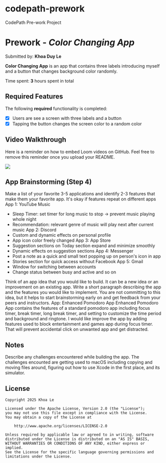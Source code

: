 # codepath-prework
CodePath Pre-work Project
# Prework - *Color Changing App*

Submitted by: **Khoa Duy Le**

**Color Changing App** is an app that contains three labels introducing myself and a button that changes background color randomly.

Time spent: **3** hours spent in total

## Required Features

The following **required** functionality is completed:

- [X] Users are see a screen with three labels and a button
- [X] Tapping the button changes the screen color to a random color
 
## Video Walkthrough

Here is a reminder on how to embed Loom videos on GitHub. Feel free to remove this reminder once you upload your README. 

![](https://imgur.com/a/9BBtz1J)

## App Brainstorming (Step 4)
Make a list of your favorite 3-5 applications and identify 2-3 features that make them your favorite app. It's okay if features repeat on different apps
App 1: YouTube Music
- Sleep Timer: set timer for long music to stop -> prevent music playing whole night
- Recommendation: relevant genre of music will play next after current music
App 2: Discord
- Custom and dynamic effects on personal profile
- App icon color freely changed
App 3: App Store
- Suggestion sections on Today section expand and minimize smoothly
- Dynamic effects on suggestion sections
App 4: Messenger
- Post a note as a quick and small text popping up on person's icon in app
- Stories section for quick access without Facebook
App 5: Gmail
- Window for switching between accounts
- Change status between busy and active and so on

Think of an app idea that you would like to build. It can be a new idea or an improvement on an existing app. Write a short paragraph describing the app and the features you would like to implement. You are not committing to this idea, but it helps to start brainstorming early on and get feedback from your peers and instructors.
App: Enhanced Pomodoro App
Enhanced Pomodoro App contains the features of a standard pomodoro app including focus timer, break timer, long break timer, and setting to customize the time period and background and ringtone. I would like improve the app by adding features used to block entertainment and games app during focus timer. That will prevent accidental click on unwanted app and get distracted.
## Notes

Describe any challenges encountered while building the app.
The challenges encounted are getting used to macOS including copying and moving files around, figuring out how to use Xcode in the first place, and its simulator.

## License

    Copyright 2025 Khoa Le

    Licensed under the Apache License, Version 2.0 (the "License");
    you may not use this file except in compliance with the License.
    You may obtain a copy of the License at

        http://www.apache.org/licenses/LICENSE-2.0

    Unless required by applicable law or agreed to in writing, software
    distributed under the License is distributed on an "AS IS" BASIS,
    WITHOUT WARRANTIES OR CONDITIONS OF ANY KIND, either express or implied.
    See the License for the specific language governing permissions and
    limitations under the License.

